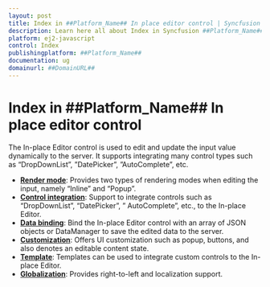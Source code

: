 ```yaml
---
layout: post
title: Index in ##Platform_Name## In place editor control | Syncfusion
description: Learn here all about Index in Syncfusion ##Platform_Name## In place editor control of Syncfusion Essential JS 2 and more.
platform: ej2-javascript
control: Index 
publishingplatform: ##Platform_Name##
documentation: ug
domainurl: ##DomainURL##
---
```


# Index in ##Platform_Name## In place editor control

The In-place Editor control is used to edit and update the input value dynamically to the server. It supports integrating many control types such as “DropDownList”, ”DatePicker”, ”AutoComplete”, etc.

* **[Render mode](./configuration/)**: Provides two types of rendering modes when editing the input, namely “Inline” and “Popup”.
* **[Control integration](./controls/)**: Support to integrate controls such as “DropDownList”, “DatePicker”, ” AutoComplete”, etc., to the In-place Editor.
* **[Data binding](./data-binding/)**: Bind the In-place Editor control with an array of JSON objects or DataManager to save the edited data to the server.
* **[Customization](./buttons/)**: Offers UI customization such as popup, buttons, and also denotes an editable content state.
* **[Template](./integration/)**: Templates can be used to integrate custom controls to the In-place Editor.
* **[Globalization](./localization/)**: Provides right-to-left and localization support.